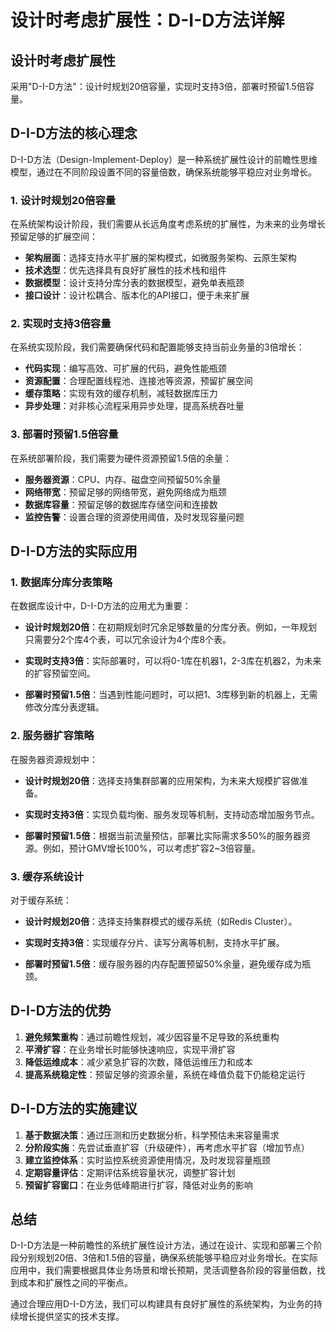 # 设计时考虑扩展性：D-I-D方法详解

## **设计时考虑扩展性**  
   采用"D-I-D方法"：设计时规划20倍容量，实现时支持3倍，部署时预留1.5倍容量。  

## **D-I-D方法的核心理念**

D-I-D方法（Design-Implement-Deploy）是一种系统扩展性设计的前瞻性思维模型，通过在不同阶段设置不同的容量倍数，确保系统能够平稳应对业务增长。

### **1. 设计时规划20倍容量**

在系统架构设计阶段，我们需要从长远角度考虑系统的扩展性，为未来的业务增长预留足够的扩展空间：

- **架构层面**：选择支持水平扩展的架构模式，如微服务架构、云原生架构
- **技术选型**：优先选择具有良好扩展性的技术栈和组件
- **数据模型**：设计支持分库分表的数据模型，避免单表瓶颈
- **接口设计**：设计松耦合、版本化的API接口，便于未来扩展

### **2. 实现时支持3倍容量**

在系统实现阶段，我们需要确保代码和配置能够支持当前业务量的3倍增长：

- **代码实现**：编写高效、可扩展的代码，避免性能瓶颈
- **资源配置**：合理配置线程池、连接池等资源，预留扩展空间
- **缓存策略**：实现有效的缓存机制，减轻数据库压力
- **异步处理**：对非核心流程采用异步处理，提高系统吞吐量

### **3. 部署时预留1.5倍容量**

在系统部署阶段，我们需要为硬件资源预留1.5倍的余量：

- **服务器资源**：CPU、内存、磁盘空间预留50%余量
- **网络带宽**：预留足够的网络带宽，避免网络成为瓶颈
- **数据库容量**：预留足够的数据库存储空间和连接数
- **监控告警**：设置合理的资源使用阈值，及时发现容量问题

## **D-I-D方法的实际应用**

### **1. 数据库分库分表策略**

在数据库设计中，D-I-D方法的应用尤为重要：

- **设计时规划20倍**：在初期规划时冗余足够数量的分库分表。例如，一年规划只需要分2个库4个表，可以冗余设计为4个库8个表。
  
- **实现时支持3倍**：实际部署时，可以将0-1库在机器1，2-3库在机器2，为未来的扩容预留空间。
  
- **部署时预留1.5倍**：当遇到性能问题时，可以把1、3库移到新的机器上，无需修改分库分表逻辑。

### **2. 服务器扩容策略**

在服务器资源规划中：

- **设计时规划20倍**：选择支持集群部署的应用架构，为未来大规模扩容做准备。
  
- **实现时支持3倍**：实现负载均衡、服务发现等机制，支持动态增加服务节点。
  
- **部署时预留1.5倍**：根据当前流量预估，部署比实际需求多50%的服务器资源。例如，预计GMV增长100%，可以考虑扩容2~3倍容量。

### **3. 缓存系统设计**

对于缓存系统：

- **设计时规划20倍**：选择支持集群模式的缓存系统（如Redis Cluster）。
  
- **实现时支持3倍**：实现缓存分片、读写分离等机制，支持水平扩展。
  
- **部署时预留1.5倍**：缓存服务器的内存配置预留50%余量，避免缓存成为瓶颈。

## **D-I-D方法的优势**

1. **避免频繁重构**：通过前瞻性规划，减少因容量不足导致的系统重构
2. **平滑扩容**：在业务增长时能够快速响应，实现平滑扩容
3. **降低运维成本**：减少紧急扩容的次数，降低运维压力和成本
4. **提高系统稳定性**：预留足够的资源余量，系统在峰值负载下仍能稳定运行

## **D-I-D方法的实施建议**

1. **基于数据决策**：通过压测和历史数据分析，科学预估未来容量需求
2. **分阶段实施**：先尝试垂直扩容（升级硬件），再考虑水平扩容（增加节点）
3. **建立监控体系**：实时监控系统资源使用情况，及时发现容量瓶颈
4. **定期容量评估**：定期评估系统容量状况，调整扩容计划
5. **预留扩容窗口**：在业务低峰期进行扩容，降低对业务的影响

## **总结**

D-I-D方法是一种前瞻性的系统扩展性设计方法，通过在设计、实现和部署三个阶段分别规划20倍、3倍和1.5倍的容量，确保系统能够平稳应对业务增长。在实际应用中，我们需要根据具体业务场景和增长预期，灵活调整各阶段的容量倍数，找到成本和扩展性之间的平衡点。

通过合理应用D-I-D方法，我们可以构建具有良好扩展性的系统架构，为业务的持续增长提供坚实的技术支撑。
